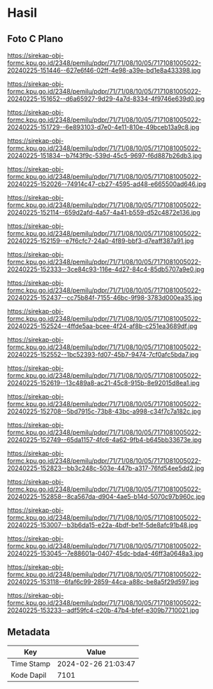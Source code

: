 # Hasil

## Foto C Plano

https://sirekap-obj-formc.kpu.go.id/2348/pemilu/pdpr/71/71/08/10/05/7171081005022-20240225-151446--627e6f46-02ff-4e98-a39e-bd1e8a433398.jpg

https://sirekap-obj-formc.kpu.go.id/2348/pemilu/pdpr/71/71/08/10/05/7171081005022-20240225-151652--d6a65927-9d29-4a7d-8334-4f9746e639d0.jpg

https://sirekap-obj-formc.kpu.go.id/2348/pemilu/pdpr/71/71/08/10/05/7171081005022-20240225-151729--6e893103-d7e0-4e11-810e-49bceb13a9c8.jpg

https://sirekap-obj-formc.kpu.go.id/2348/pemilu/pdpr/71/71/08/10/05/7171081005022-20240225-151834--b7f43f9c-539d-45c5-9697-f6d887b26db3.jpg

https://sirekap-obj-formc.kpu.go.id/2348/pemilu/pdpr/71/71/08/10/05/7171081005022-20240225-152026--74914c47-cb27-4595-ad48-e665500ad646.jpg

https://sirekap-obj-formc.kpu.go.id/2348/pemilu/pdpr/71/71/08/10/05/7171081005022-20240225-152114--659d2afd-4a57-4a41-b559-d52c4872e136.jpg

https://sirekap-obj-formc.kpu.go.id/2348/pemilu/pdpr/71/71/08/10/05/7171081005022-20240225-152159--e7f6cfc7-24a0-4f89-bbf3-d7eaff387a91.jpg

https://sirekap-obj-formc.kpu.go.id/2348/pemilu/pdpr/71/71/08/10/05/7171081005022-20240225-152333--3ce84c93-116e-4d27-84c4-85db5707a9e0.jpg

https://sirekap-obj-formc.kpu.go.id/2348/pemilu/pdpr/71/71/08/10/05/7171081005022-20240225-152437--cc75b84f-7155-46bc-9f98-3783d000ea35.jpg

https://sirekap-obj-formc.kpu.go.id/2348/pemilu/pdpr/71/71/08/10/05/7171081005022-20240225-152524--4ffde5aa-bcee-4f24-af8b-c251ea3689df.jpg

https://sirekap-obj-formc.kpu.go.id/2348/pemilu/pdpr/71/71/08/10/05/7171081005022-20240225-152552--1bc52393-fd07-45b7-9474-7cf0afc5bda7.jpg

https://sirekap-obj-formc.kpu.go.id/2348/pemilu/pdpr/71/71/08/10/05/7171081005022-20240225-152619--13c489a8-ac21-45c8-915b-8e92015d8ea1.jpg

https://sirekap-obj-formc.kpu.go.id/2348/pemilu/pdpr/71/71/08/10/05/7171081005022-20240225-152708--5bd7915c-73b8-43bc-a998-c34f7c7a182c.jpg

https://sirekap-obj-formc.kpu.go.id/2348/pemilu/pdpr/71/71/08/10/05/7171081005022-20240225-152749--65da1157-4fc6-4a62-9fb4-b645bb33673e.jpg

https://sirekap-obj-formc.kpu.go.id/2348/pemilu/pdpr/71/71/08/10/05/7171081005022-20240225-152823--bb3c248c-503e-447b-a317-76fd54ee5dd2.jpg

https://sirekap-obj-formc.kpu.go.id/2348/pemilu/pdpr/71/71/08/10/05/7171081005022-20240225-152858--8ca567da-d904-4ae5-b14d-5070c97b960c.jpg

https://sirekap-obj-formc.kpu.go.id/2348/pemilu/pdpr/71/71/08/10/05/7171081005022-20240225-153007--b3b6da15-e22a-4bdf-be1f-5de8afc91b48.jpg

https://sirekap-obj-formc.kpu.go.id/2348/pemilu/pdpr/71/71/08/10/05/7171081005022-20240225-153045--7e88601a-0407-45dc-bda4-46ff3a0648a3.jpg

https://sirekap-obj-formc.kpu.go.id/2348/pemilu/pdpr/71/71/08/10/05/7171081005022-20240225-153118--6faf6c99-2859-44ca-a88c-be8a5f29d597.jpg

https://sirekap-obj-formc.kpu.go.id/2348/pemilu/pdpr/71/71/08/10/05/7171081005022-20240225-153233--adf59fc4-c20b-47b4-bfef-e309b7710021.jpg


## Metadata

| Key        | Value               |
| ---------- | ------------------- |
| Time Stamp | 2024-02-26 21:03:47 |
| Kode Dapil | 7101                |



